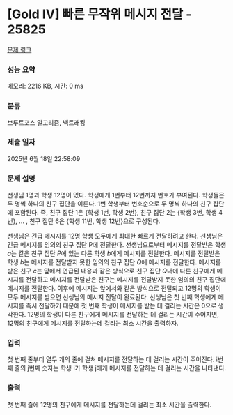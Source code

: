 # [Gold IV] 빠른 무작위 메시지 전달 - 25825 

[문제 링크](https://www.acmicpc.net/problem/25825) 

### 성능 요약

메모리: 2216 KB, 시간: 0 ms

### 분류

브루트포스 알고리즘, 백트래킹

### 제출 일자

2025년 6월 18일 22:58:09

### 문제 설명

<p>선생님 1명과 학생 12명이 있다. 학생에게 1번부터 12번까지 번호가 부여된다. 학생들은 두 명씩 하나의 친구 집단을 이룬다. 1번 학생부터 번호순으로 두 명씩 하나의 친구 집단에 포함된다. 즉, 친구 집단 1은 {학생 1번, 학생 2번}, 친구 집단 2는 {학생 3번, 학생 4번}, ... , 친구 집단 6은 {학생 11번, 학생 12번}으로 구성된다.</p>

<p>선생님은 긴급 메시지를 12명 학생 모두에게 최대한 빠르게 전달하려고 한다. 선생님은 긴급 메시지를 임의의 친구 집단 P에 전달한다. 선생님으로부터 메시지를 전달받은 학생 <em>a</em>는 같은 친구 집단 <em>P</em>에 있는 다른 학생 <em>b</em>에게 메시지를 전달한다. 메시지를 전달받은 학생 <em>b</em>는 메시지를 전달받지 못한 임의의 친구 집단 <em>Q</em>에 메시지를 전달한다. 메시지를 받은 친구 <em>c</em>는 앞에서 언급된 내용과 같은 방식으로 친구 집단 <em>Q</em>내에 다른 친구에게 메시지를 전달하고 메시지를 전달받은 친구는 메시지를 전달받지 못한 임의의 친구 집단에 메시지를 전달한다. 이후에 메시지는 앞에서와 같은 방식으로 전달되고 12명의 학생이 모두 메시지를 받으면 선생님의 메시지 전달이 완료된다. 선생님은 첫 번째 학생에게 메시지를 즉시 전달하기 때문에 첫 번째 학생이 메시지를 받는 데 걸리는 시간은 0으로 생각한다. 12명의 학생이 다른 친구에게 메시지를 전달하는 데 걸리는 시간이 주어지면, 12명의 친구에게 메시지를 전달하는데 걸리는 최소 시간을 출력하자.</p>

### 입력 

 <p>첫 번째 줄부터 열두 개의 줄에 걸쳐 메시지를 전달하는 데 걸리는 시간이 주어진다. i번째 줄의 j번째 숫자는 학생 i가 학생 j에게 메시지를 전달하는 데 걸리는 시간을 나타낸다.</p>

### 출력 

 <p>첫 번째 줄에 12명의 친구에게 메시지를 전달하는데 걸리는 최소 시간을 출력한다.</p>

